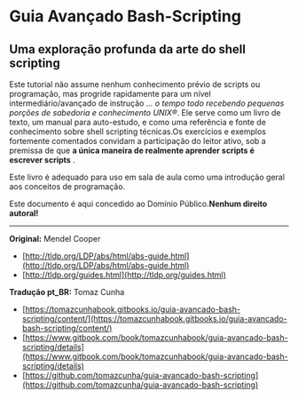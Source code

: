 # Guia Avançado Bash-Scripting

## Uma exploração profunda da arte do shell scripting

Este tutorial não assume nenhum conhecimento prévio de scripts ou programação, mas progride rapidamente para um nível intermediário/avançado de instrução _... o tempo todo recebendo pequenas porções de sabedoria e conhecimento UNIX®_. Ele serve como um livro de texto, um manual para auto-estudo, e como uma referência e fonte de conhecimento sobre shell scripting técnicas.Os exercícios e exemplos fortemente comentados convidam a participação do leitor ativo, sob a premissa de que **a única maneira de realmente aprender scripts é escrever scripts** .

Este livro é adequado para uso em sala de aula como uma introdução geral aos conceitos de programação.

Este documento é aqui concedido ao Domínio Público.**Nenhum direito autoral!**

---

**Original:** Mendel Cooper

* [http://tldp.org/LDP/abs/html/abs-guide.html](http://tldp.org/LDP/abs/html/abs-guide.html)
* [http://tldp.org/guides.html](http://tldp.org/guides.html)

**Tradução pt\_BR:** Tomaz Cunha

* [https://tomazcunhabook.gitbooks.io/guia-avancado-bash-scripting/content/](https://tomazcunhabook.gitbooks.io/guia-avancado-bash-scripting/content/)
* [https://www.gitbook.com/book/tomazcunhabook/guia-avancado-bash-scripting/details](https://www.gitbook.com/book/tomazcunhabook/guia-avancado-bash-scripting/details)
* [https://github.com/tomazcunha/guia-avancado-bash-scripting](https://github.com/tomazcunha/guia-avancado-bash-scripting)




